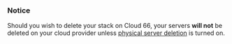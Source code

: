 


### Notice

Should you wish to delete your stack on Cloud 66, your servers **will not** be deleted on your cloud provider unless [physical server deletion](/managing-your-stack/server-deletion) is turned on.



